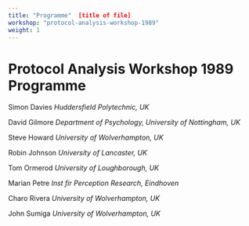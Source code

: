 ```yaml
---
title: "Programme"  [title of file]
workshop: "protocol-analysis-workshop-1989"
weight: 1
---
```


Protocol Analysis Workshop 1989 Programme
=========================================

Simon Davies _Huddersfield Polytechnic, UK_

David Gilmore _Department of Psychology, University of Nottingham, UK_

Steve Howard _University of Wolverhampton, UK_

Robin Johnson _University of Lancaster, UK_

Tom Ormerod _University of Loughborough, UK_

Marian Petre _Inst fir Perception Research, Eindhoven_

Charo Rivera _University of Wolverhampton, UK_

John Sumiga _University of Wolverhampton, UK_
